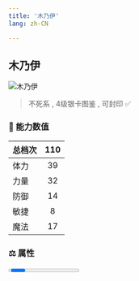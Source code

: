 ```yaml
---
title: '木乃伊'
lang: zh-CN

---
```



## 木乃伊

![木乃伊](https://user-images.githubusercontent.com/78347270/115939450-15785c00-a4d9-11eb-830e-75b6b4e05ebc.gif) 

> 不死系 , 4级银卡图鉴<Card :type="1" /> , 可封印 ✅ 


### 💪 能力数值

| 总档次       | 110            |
| :----------- |:-------------:|
| 体力      | 39   <Stars :number="4" />  |
| 力量      | 32   <Stars :number="3" />  |
| 防御      | 14  <Stars :number="1.5" />  | 
| 敏捷      | 8  <Stars :number="1" />  | 
| 魔法      | 17  <Stars :number="1.5" />   | 


### ⚖️ 属性


<Progress earth :number="0" />

<Progress water :number="0" />

<Progress fire :number="5" />

<Progress wind :number="5" />

### ✨ 技能栏 <Strong>9个</Strong>

- 攻击
- 防御
- 酒醉攻击 Lv1

### 👶 1级出现点

- 索奇亚沙漠 沙漠之祠底层的天空看守者前面 参考坐标(13,25)



